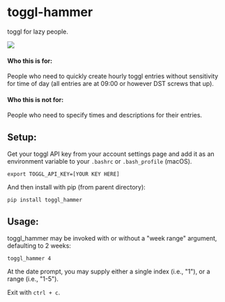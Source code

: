 # toggl-hammer
toggl for lazy people.

![](https://i.imgur.com/EQGRTp8.png)

#### Who this is for:
People who need to quickly create hourly toggl entries without sensitivity for time of day (all entries are at 09:00 or however DST screws that up).

#### Who this is not for:
People who need to specify times and descriptions for their entries.

## Setup:

Get your toggl API key from your account settings page and add it as an environment variable to your `.bashrc` or `.bash_profile` (macOS).

    export TOGGL_API_KEY=[YOUR KEY HERE]

And then install with pip (from parent directory):

    pip install toggl_hammer

## Usage:

toggl\_hammer may be invoked with or without a "week range" argument, defaulting to 2 weeks:

    toggl_hammer 4

At the date prompt, you may supply either a single index (i.e., "1"), or a range (i.e., "1-5").

Exit with `ctrl + c`.
